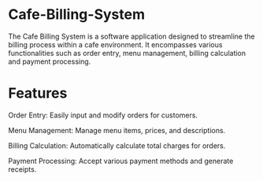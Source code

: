 # Cafe-Billing-System
 The Cafe Billing System is a software application designed to streamline the billing process within a cafe environment. It encompasses various functionalities such as order entry, menu management, billing calculation and  payment processing. 
# Features
  Order Entry: Easily input and modify orders for customers.

  Menu Management: Manage menu items, prices, and descriptions.

  Billing Calculation: Automatically calculate total charges for orders.

  Payment Processing: Accept various payment methods and generate receipts.
